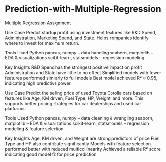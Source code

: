 # Prediction-with-Multiple-Regression
Multiple Regression Assignment

Use Case
Predict startup profit using investment features like R&D Spend, Administration, Marketing Spend, and State. Helps companies identify where to invest for maximum return.

Tools Used
Python
pandas, numpy – data handling
seaborn, matplotlib – EDA & visualizations
scikit-learn, statsmodels – regression modeling

Key Insights
R&D Spend has the strongest positive impact on profit
Administration and State have little to no effect
Simplified models with fewer features performed similarly to full models
Best model achieved R² ≈ 0.95, indicating high predictive power


Use Case
Predict the selling price of used Toyota Corolla cars based on features like Age, KM driven, Fuel Type, HP, Weight, and more. This supports better pricing strategies for car dealerships and used car platforms.

Tools Used
Python
pandas, numpy – data cleaning & wrangling
seaborn, matplotlib – EDA & visualizations
scikit-learn, statsmodels – regression modeling & feature selection

Key Insights
Age, KM driven, and Weight are strong predictors of price
Fuel Type and HP also contribute significantly
Models with feature selection performed better with reduced multicollinearity
Achieved a reliable R² score indicating good model fit for price prediction
